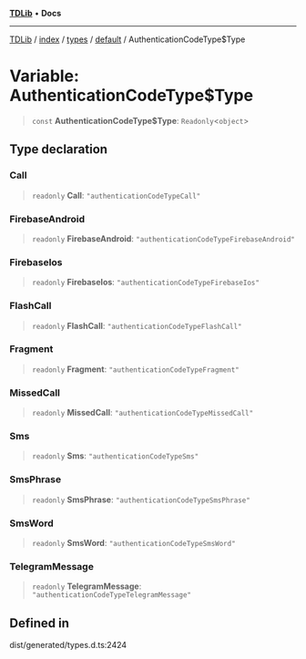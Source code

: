 [**TDLib**](../../../../../../README.md) • **Docs**

***

[TDLib](../../../../../../modules.md) / [index](../../../../../README.md) / [types](../../../README.md) / [default](../README.md) / AuthenticationCodeType$Type

# Variable: AuthenticationCodeType$Type

> `const` **AuthenticationCodeType$Type**: `Readonly`\<`object`\>

## Type declaration

### Call

> `readonly` **Call**: `"authenticationCodeTypeCall"`

### FirebaseAndroid

> `readonly` **FirebaseAndroid**: `"authenticationCodeTypeFirebaseAndroid"`

### FirebaseIos

> `readonly` **FirebaseIos**: `"authenticationCodeTypeFirebaseIos"`

### FlashCall

> `readonly` **FlashCall**: `"authenticationCodeTypeFlashCall"`

### Fragment

> `readonly` **Fragment**: `"authenticationCodeTypeFragment"`

### MissedCall

> `readonly` **MissedCall**: `"authenticationCodeTypeMissedCall"`

### Sms

> `readonly` **Sms**: `"authenticationCodeTypeSms"`

### SmsPhrase

> `readonly` **SmsPhrase**: `"authenticationCodeTypeSmsPhrase"`

### SmsWord

> `readonly` **SmsWord**: `"authenticationCodeTypeSmsWord"`

### TelegramMessage

> `readonly` **TelegramMessage**: `"authenticationCodeTypeTelegramMessage"`

## Defined in

dist/generated/types.d.ts:2424
